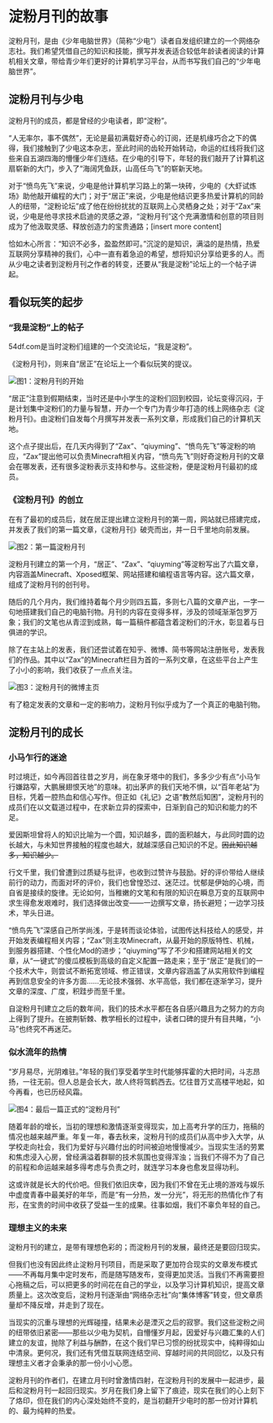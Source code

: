 # 淀粉月刊的故事

淀粉月刊，是由《少年电脑世界》（简称“少电”）读者自发组织建立的一个网络杂志社。我们希望凭借自己的知识和技能，撰写并发表适合较低年龄读者阅读的计算机相关文章，带给青少年们更好的计算机学习平台，从而书写我们自己的“少年电脑世界”。

## 淀粉月刊与少电

淀粉月刊的成员，都是曾经的少电读者，即“淀粉”。

“人无率尔，事不偶然”，无论是最初满载好奇心的订阅，还是机缘巧合之下的偶得，我们接触到了少电这本杂志，至此时间的齿轮开始转动，命运的红线将我们这些来自五湖四海的懵懂少年们连结。在少电的引导下，年轻的我们敲开了计算机这扇崭新的大门，步入了“海阔凭鱼跃，山高任鸟飞”的崭新天地。

对于“愤鸟先飞”来说，少电是他计算机学习路上的第一块砖，少电的《大虾试炼场》助他敲开编程的大门；对于“居正”来说，少电是他结识更多热爱计算机的同龄人的纽带，“淀粉论坛”成了他在纷纷扰扰的互联网上心灵栖身之处；对于“Zax”来说，少电是他寻求技术启迪的灵感之源，“淀粉月刊”这个充满激情和创意的项目则成为了他汲取灵感、释放创造力的宝贵通路；[insert more content]

恰如木心所言：“知识不必多，盈盈然即可。”沉淀的是知识，满溢的是热情，热爱互联网分享精神的我们，心中一直有着急迫的希望，想将知识分享给更多的人。而从少电之读者到淀粉月刊之作者的转变，还要从“我是淀粉”论坛上的一个帖子讲起。

## 看似玩笑的起步

### “我是淀粉”上的帖子

54df.com是当时淀粉们组建的一个交流论坛，“我是淀粉”。

《淀粉月刊》，则来自“居正”在论坛上一个看似玩笑的提议。

![图1：淀粉月刊的开始](%E5%9B%BE1.png)

“居正”注意到假期结束，当时还是中小学生的淀粉们回到校园，论坛变得沉闷，于是计划集中淀粉们的力量与智慧，开办一个专门为青少年打造的线上网络杂志《淀粉月刊》。由淀粉们自发每个月撰写并发表一系列文章，形成我们自己的计算机天地。

这个点子提出后，在几天内得到了“Zax”、“qiuyming”、“愤鸟先飞”等淀粉的响应，“Zax”提出他可以负责Minecraft相关内容，“愤鸟先飞”则好奇淀粉月刊的文章会在哪发表，还有很多淀粉表示支持和参与。这些淀粉，便是淀粉月刊最初的成员。

### 《淀粉月刊》的创立

在有了最初的成员后，就在居正提出建立淀粉月刊的第一周，网站就已搭建完成，并发表了我们的第一篇文章，《淀粉月刊》破壳而出，并一日千里地向前发展。

![图2：第一篇淀粉月刊](%E5%9B%BE2.png)

淀粉月刊建立的第一个月，“居正”、“Zax”、“qiuyming”等淀粉写出了六篇文章，内容涵盖Minecraft、Xposed框架、网站搭建和编程语言等内容。这六篇文章，组成了淀粉月刊的创刊号。

随后的几个月内，我们维持着每个月少则四五篇，多则七八篇的文章产出，一字一句地搭建我们自己的电脑刊物。月刊的内容在变得多样，涉及的领域渐渐包罗万象；我们的文笔也从青涩到成熟，每一篇稿件都蕴含着淀粉们的汗水，彰显着与日俱进的学识。

除了在主站上的发表，我们还尝试着在知乎、微博、简书等网站注册账号，发表我们的作品。其中以“Zax”的Minecraft栏目为首的一系列文章，在这些平台上产生了小小的影响，我们收获了一点点关注。

![图3：淀粉月刊的微博主页](%E5%9B%BE3.png)

有了稳定发表的文章和一定的影响力，淀粉月刊似乎成为了一个真正的电脑刊物。

## 淀粉月刊的成长

### 小马乍行的迷途

时过境迁，如今再回首往昔之岁月，尚在象牙塔中的我们，多多少少有点“小马乍行嫌路窄，大鹏展翅恨天地”的意味。初出茅庐的我们天地不惧，以“百年老站”为目标，凭着一腔热血和信心写作。但正如《礼记》之语“教然后知困”，淀粉月刊的成员们在以文载道过程中，在求新立异的探索中，日渐到自己的知识和能力的不足。

爱因斯坦曾将人的知识比喻为一个圆，知识越多，圆的面积越大，与此同时圆的边长越大，与未知世界接触的程度也越大，就越深感自己知识的不足。~~因此知识越多，知识越少。~~

行文千里，我们曾遭到过质疑与批评，也收到过赞许与鼓励。好的评价带给人继续前行的动力，而面对坏的评价，我们也曾惶恐过、迷茫过。忧郁是伊始的心境，而自省是接续的旋律。无论如何，当稚嫩的文笔和有限的知识在瞬息万变的互联网中求生得愈发艰难时，我们选择做出改变——一边撰写文章，扬长避短；一边学习技术，竿头日进。

“愤鸟先飞”深感自己所学尚浅，于是转而谈论体验，试图传达科技给人的感受，并开始发表编程相关内容；“Zax”则主攻Minecraft，从最开始的原版特性、机械，到服务器搭建、个性化Mod的进步；“qiuyming”写了不少和搭建网站相关的文章，从“一键式”的傻瓜模板到高级的自定义配置一路走来；至于“居正”是我们的一个技术大牛，则尝试不断拓宽领域、修正错误，文章内容涵盖了从实用软件到编程再到信息安全的许多方面……无论技术强弱、水平高低，我们都在逐渐学习，提升文章的深度、广度，积跬步而至千里。

自淀粉月刊建立之后的数年间，我们的技术水平都在各自感兴趣且为之努力的方向上得到了提升。在披荆斩棘、教学相长的过程中，读者口碑的提升有目共睹，“小马”也终究不再迷茫。

### 似水流年的热情

“岁月易尽，光阴难驻。”年轻的我们享受着学生时代能够挥霍的大把时间，斗志昂扬，一往无前。但人总是会长大，故人终将驾鹤西去。忆往昔万丈高楼平地起，如今再看，也已历经风霜。

![图4：最后一篇正式的“淀粉月刊”](%E5%9B%BE4.png)

随着年龄的增长，当初的理想和激情逐渐变得现实，加上高考升学的压力，拖稿的情况也越来越严重。年复一年，春去秋来，淀粉月刊的成员们从高中步入大学，从学校走向社会，我们为爱好与兴趣付出的时间被迫地慢慢减少。当现实生活的劳累和焦虑浸入心房，曾经满溢着群聊的技术氛围也变得浑浊；当我们不得不为了自己的前程和命运越来越多得考虑与负责之时，就连学习本身也愈发显得功利。

这或许就是长大的代价吧。但我们依旧庆幸，因为我们不曾在无止境的游戏与娱乐中虚度青春中最美好的年华，而是“有一分热，发一分光”，将无形的热情化作了有形，在宝贵的时间中收获了受益一生的成果。往事如烟，我们不辜负年轻的自己。

### 理想主义的未来

淀粉月刊的建立，是带有理想色彩的；而淀粉月刊的发展，最终还是要回归现实。

但我们也没有因此终止淀粉月刊项目，而是采取了更加符合现实的文章发布模式——不再每月集中定时发布，而是随写随发布，变得更加灵活。当我们不再需要担心拖稿之后，可以把更多的时间花在自己的学业，以及学习计算机知识，提高文章质量上。这次改变后，淀粉月刊逐渐由“网络杂志社”向“集体博客”转变，但文章质量却不降反增，并走到了现在。

当现实的沉重与理想的光辉碰撞，结果未必是湮灭之后的寂寥。我们这些淀粉之间的纽带依旧紧密——那些以少电为契机，自懵懂岁月起，因爱好与兴趣汇集的人们建立的友谊，抛除了利益与酬酢，在这个我们早已习惯的纷扰现实中，纯粹得如山中清泉。更何况，我们还有凭借互联网连结空间、穿越时间的共同回忆，以及只有理想主义者才会秉承的那一份小小心愿。

淀粉月刊的作者们，在建立月刊时曾激情四射，在淀粉月刊的发展中一起进步，最后和淀粉月刊一起回归现实。岁月在我们身上留下了痕迹，现实在我们的心上刻下了烙印，但在我们的内心深处始终不变的，是当初翻开少电时的那一份对计算机的、最为纯粹的热爱。
